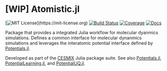# [WIP] Atomistic.jl

[![MIT License](https://img.shields.io/badge/License-MIT-blue.svg?style=flat-square")](https://mit-license.org)
[![Build Status](https://github.com/jrdegreeff/Atomistic.jl/workflows/CI/badge.svg)](https://github.com/jrdegreeff/Atomistic.jl/actions)
[![Coverage](https://codecov.io/gh/jrdegreeff/Atomistic.jl/branch/master/graph/badge.svg)](https://codecov.io/gh/jrdegreeff/Atomistic.jl)
[![Docs](https://img.shields.io/badge/docs-dev-blue.svg)](https://jrdegreeff.github.io/Atomistic.jl/dev)

Package that provides a integrated Julia workflow for molecular dyanmics simulations. Defines a common interface for molecular dynanmics simulations and leverages the interatomic potential interface defined by [Potentials.jl](https://github.com/cesmix-mit/Potentials.jl).

Developed as part of the [CESMIX](https://computing.mit.edu/cesmix) Julia package suite. See also [Potentials.jl](https://github.com/cesmix-mit/Potentials.jl), [PotentialLearning.jl](https://github.com/cesmix-mit/PotentialLearning.jl), and [PotentialUQ.jl](https://github.com/cesmix-mit/PotentialUQ.jl).
